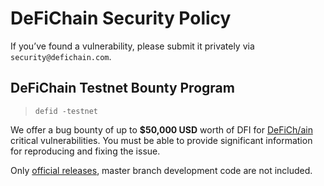 # DeFiChain Security Policy

If you’ve found a vulnerability, please submit it privately via `security@defichain.com`.

## DeFiChain Testnet Bounty Program

> `defid -testnet`

We offer a bug bounty of up to **$50,000 USD** worth of DFI for [DeFiCh/ain](https://github.com/defich/ain) critical
vulnerabilities. You must be able to provide significant information for reproducing and fixing the issue.

Only [official releases](https://github.com/DeFiCh/ain/releases), master branch development code are not included.
